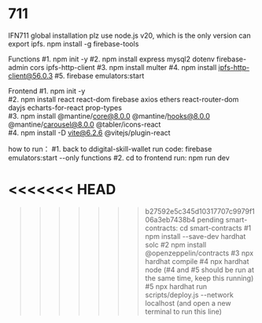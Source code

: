 # 711

IFN711
global installation
plz use node.js v20, which is the only version can export ipfs.
npm install -g firebase-tools

Functions
#1. npm init -y
#2. npm install express mysql2 dotenv firebase-admin cors ipfs-http-client
#3. npm install multer
#4. npm install ipfs-http-client@56.0.3
#5. firebase emulators:start

Frontend
#1. npm init -y  
#2. npm install react react-dom firebase axios ethers react-router-dom dayjs echarts-for-react prop-types  
#3. npm install @mantine/core@8.0.0 @mantine/hooks@8.0.0 @mantine/carousel@8.0.0 @tabler/icons-react  
#4. npm install -D vite@6.2.6 @vitejs/plugin-react

how to run：
#1. back to ddigital-skill-wallet run code: firebase emulators:start --only functions
#2. cd to frontend run: npm run dev

<<<<<<< HEAD
=======

>>>>>>> b27592e5c345d10317707c9979f106a3eb7438b4
pending
smart-contracts:
cd smart-contracts
#1 npm install --save-dev hardhat solc
#2 npm install @openzeppelin/contracts
#3 npx hardhat compile
#4 npx hardhat node (#4 and #5 should be run at the same time, keep this running)
#5 npx hardhat run scripts/deploy.js --network localhost (and open a new terminal to run this line)
